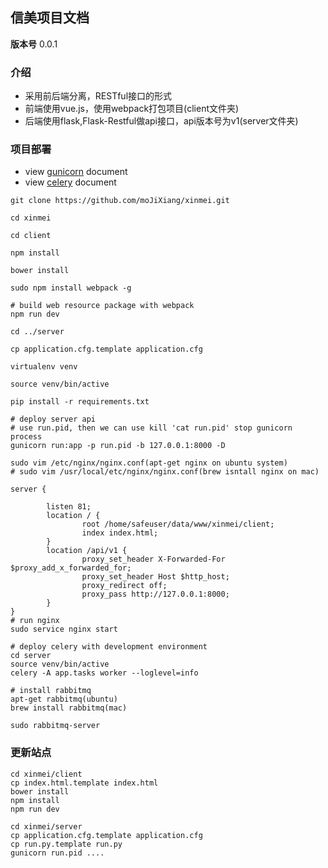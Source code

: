 ## 信美项目文档

**版本号** 0.0.1

### 介绍


- 采用前后端分离，RESTful接口的形式
- 前端使用vue.js，使用webpack打包项目(client文件夹)
- 后端使用flask,Flask-Restful做api接口，api版本号为v1(server文件夹)


### 项目部署

- view [gunicorn](http://docs.gunicorn.org/en/latest/deploy.html) document
- view [celery](http://docs.jinkan.org/docs/celery/) document

```
git clone https://github.com/moJiXiang/xinmei.git

cd xinmei

cd client

npm install

bower install

sudo npm install webpack -g

# build web resource package with webpack
npm run dev

cd ../server

cp application.cfg.template application.cfg

virtualenv venv

source venv/bin/active

pip install -r requirements.txt

# deploy server api
# use run.pid, then we can use kill 'cat run.pid' stop gunicorn process
gunicorn run:app -p run.pid -b 127.0.0.1:8000 -D

sudo vim /etc/nginx/nginx.conf(apt-get nginx on ubuntu system)
# sudo vim /usr/local/etc/nginx/nginx.conf(brew isntall nginx on mac)

server {

        listen 81;
        location / {
                root /home/safeuser/data/www/xinmei/client;
                index index.html;
        }
        location /api/v1 {
                proxy_set_header X-Forwarded-For $proxy_add_x_forwarded_for;
                proxy_set_header Host $http_host;
                proxy_redirect off;
                proxy_pass http://127.0.0.1:8000;
        }
}
# run nginx
sudo service nginx start

# deploy celery with development environment
cd server
source venv/bin/active
celery -A app.tasks worker --loglevel=info

# install rabbitmq
apt-get rabbitmq(ubuntu)
brew install rabbitmq(mac)

sudo rabbitmq-server
```
### 更新站点

```
cd xinmei/client
cp index.html.template index.html
bower install
npm install
npm run dev

cd xinmei/server
cp application.cfg.template application.cfg
cp run.py.template run.py
gunicorn run.pid ....

```
